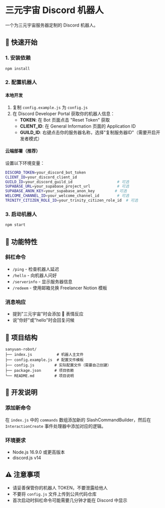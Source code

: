 # 三元宇宙 Discord 机器人

一个为三元宇宙服务器定制的 Discord 机器人。

## 🚀 快速开始

### 1. 安装依赖
```bash
npm install
```

### 2. 配置机器人

#### 本地开发
1. 复制 `config.example.js` 为 `config.js`
2. 在 Discord Developer Portal 获取你的机器人信息：
   - **TOKEN**: 在 Bot 页面点击 "Reset Token" 获取
   - **CLIENT_ID**: 在 General Information 页面的 Application ID
   - **GUILD_ID**: 右键点击你的服务器名称，选择"复制服务器ID"（需要开启开发者模式）

#### 云端部署（推荐）
设置以下环境变量：
```bash
DISCORD_TOKEN=your_discord_bot_token
CLIENT_ID=your_discord_client_id
GUILD_ID=your_discord_guild_id                    # 可选
SUPABASE_URL=your_supabase_project_url            # 可选
SUPABASE_ANON_KEY=your_supabase_anon_key         # 可选
WELCOME_CHANNEL_ID=your_welcome_channel_id        # 可选
TRINITY_CITIZEN_ROLE_ID=your_trinity_citizen_role_id  # 可选
```

### 3. 启动机器人
```bash
npm start
```

## 🎯 功能特性

### 斜杠命令
- `/ping` - 检查机器人延迟
- `/hello` - 向机器人问好
- `/serverinfo` - 显示服务器信息
- `/redeem` - 使用邮箱兑换 Freelancer Notion 模板

### 消息响应
- 提到"三元宇宙"时会添加 🌌 表情反应
- 说"你好"或"hello"时会回复问候

## 📁 项目结构
```
sanyuan-robot/
├── index.js           # 机器人主文件
├── config.example.js  # 配置文件模板
├── config.js         # 实际配置文件（需要自己创建）
├── package.json      # 项目依赖
└── README.md         # 项目说明
```

## 🔧 开发说明

### 添加新命令
在 `index.js` 中的 `commands` 数组添加新的 SlashCommandBuilder，然后在 `InteractionCreate` 事件处理器中添加对应的逻辑。

### 环境要求
- Node.js 16.9.0 或更高版本
- discord.js v14

## ⚠️ 注意事项
- 请妥善保管你的机器人 TOKEN，不要泄露给他人
- 不要将 `config.js` 文件上传到公共代码仓库
- 首次启动时斜杠命令可能需要几分钟才能在 Discord 中显示 